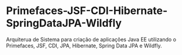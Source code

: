 # Primefaces-JSF-CDI-Hibernate-SpringDataJPA-Wildfly
Arquiterua de Sistema para criação de aplicações Java EE utilizando o Primefaces, JSF, CDI, JPA, Hibernate, Spring Data JPA e Wildfly.
